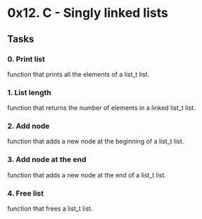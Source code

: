   # 0x12. C - Singly linked lists
## Tasks
### 0. Print list 
function that prints all the elements of a list_t list.
### 1. List length
function that returns the number of elements in a linked list_t list.
### 2. Add node
function that adds a new node at the beginning of a list_t list.
### 3. Add node at the end 
function that adds a new node at the end of a list_t list.
### 4. Free list
function that frees a list_t list.
